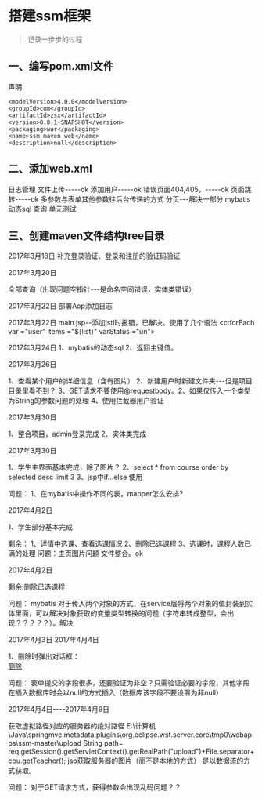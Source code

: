 # 搭建ssm框架

> 记录一步步的过程

## 一、编写pom.xml文件

声明

	<modelVersion>4.0.0</modelVersion>
	<groupId>com</groupId>
	<artifactId>zsx</artifactId>
	<version>0.0.1-SNAPSHOT</version>
	<packaging>war</packaging>
	<name>ssm maven web</name>
	<description>null</description>

## 二、添加web.xml

日志管理
文件上传-----ok
添加用户-----ok
错误页面404,405，-----ok
页面跳转-----ok
多参数与表单其他参数往后台传递的方式
分页---解决一部分
mybatis动态sql
查询
单元测试


## 三、创建maven文件结构tree目录
2017年3月18日
补充登录验证、登录和注册的验证码验证

2017年3月20日

全部查询（出现问题空指针---是命名空间错误，实体类错误）

2017年3月22日
部署Aop添加日志

2017年3月22日
main.jsp--添加jstl时报错，已解决。使用了几个语法
<c:forEach var ="user" items ="${list}" varStatus ="un">

2017年3月24日
1、mybatis的动态sql
2、返回主键值。

2017年3月26日

1、查看某个用户的详细信息（含有图片）
2、新建用户时新建文件夹---但是项目目录里看不到？
3、GET请求不要使用@requestbody。2、如果仅传入一个类型为String的参数问题的处理
4、使用拦截器用户验证

2017年3月30日

1、整合项目，admin登录完成
2、实体类完成

2017年3月30日

1、学生主界面基本完成，除了图片？
2、select * from course order by selected desc limit 3
3、jsp中if...else 使用
            	

问题：
	1、在mybatis中操作不同的表，mapper怎么安排?
	

2017年4月2日

1、学生部分基本完成

剩余：
	 1、详情中选课、查看选课情况
	 2、删除已选课程
	 3、选课时，课程人数已满的处理
问题：主页图片问题
	文件整合。ok
	
2017年4月2日

剩余:删除已选课程

问题：
  mybatis 对于传入两个对象的方式，在service层将两个对象的值封装到实体里面，可以解决对象获取的变量类型转换的问题（字符串转成整型，会出现？？？？？）。解决
   
2017年4月3日   2017年4月4日
   
 1、删除时弹出对话框：  
 <a class="btn btn-danger" href="javascript:if(window.confirm('是否确认删除？')){window.location.href = '${pageContext.request.contextPath}/Delete?id=${cou.cid}';}">删除</a>
 
 问题：
 表单提交的字段很多，还要验证为非空？只需验证必要的字段，其他字段在插入数据库时会以null的方式插入（数据库该字段不要设置为非null）
 
2017年4月4日----2017年4月9日

获取虚拟路径对应的服务器的绝对路径
E:\计算机\Java\springmvc\.metadata\.plugins\org.eclipse.wst.server.core\tmp0\webapps\ssm-master\upload
String path= req.getSession().getServletContext().getRealPath("upload")+File.separator+cou.getTeacher();
jsp获取服务器的图片（而不是本地的方式） 是以数据流的方式获取。

问题：
 对于GET请求方式，获得参数会出现乱码问题？？